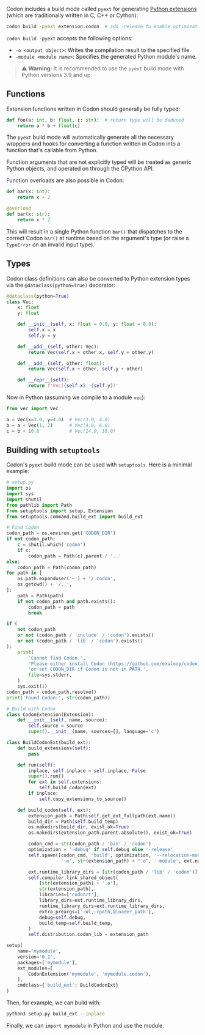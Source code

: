 Codon includes a build mode called `pyext` for generating
[Python extensions](https://docs.python.org/3/extending/extending.html)
(which are traditionally written in C, C++ or Cython):

``` bash
codon build -pyext extension.codon  # add -release to enable optimizations
```

`codon build -pyext` accepts the following options:

- `-o <output object>`: Writes the compilation result to the specified file.
- `-module <module name>`: Specifies the generated Python module's name.

> **⚠️ Warning:**
> It is recommended to use the `pyext` build mode with Python versions 3.9
> and up.

## Functions

Extension functions written in Codon should generally be fully typed:

``` python
def foo(a: int, b: float, c: str):  # return type will be deduced
    return a * b + float(c)
```

The `pyext` build mode will automatically generate all the necessary wrappers
and hooks for converting a function written in Codon into a function that's
callable from Python.

Function arguments that are not explicitly typed will be treated as generic
Python objects, and operated on through the CPython API.

Function overloads are also possible in Codon:

``` python
def bar(x: int):
    return x + 2

@overload
def bar(x: str):
    return x * 2
```

This will result in a single Python function `bar()` that dispatches to the
correct Codon `bar()` at runtime based on the argument's type (or raise a
`TypeError` on an invalid input type).

## Types

Codon class definitions can also be converted to Python extension types via
the `@dataclass(python=True)` decorator:

``` python
@dataclass(python=True)
class Vec:
    x: float
    y: float

    def __init__(self, x: float = 0.0, y: float = 0.0):
        self.x = x
        self.y = y

    def __add__(self, other: Vec):
        return Vec(self.x + other.x, self.y + other.y)

    def __add__(self, other: float):
        return Vec(self.x + other, self.y + other)

    def __repr__(self):
        return f'Vec({self.x}, {self.y})'
```

Now in Python (assuming we compile to a module `vec`):

``` python
from vec import Vec

a = Vec(x=3.0, y=4.0)  # Vec(3.0, 4.0)
b = a + Vec(1, 2)      # Vec(4.0, 6.0)
c = b + 10.0           # Vec(14.0, 16.0)
```

## Building with `setuptools`

Codon's `pyext` build mode can be used with `setuptools`. Here is a minimal example:

``` python
# setup.py
import os
import sys
import shutil
from pathlib import Path
from setuptools import setup, Extension
from setuptools.command.build_ext import build_ext

# Find Codon
codon_path = os.environ.get('CODON_DIR')
if not codon_path:
    c = shutil.which('codon')
    if c:
        codon_path = Path(c).parent / '..'
else:
    codon_path = Path(codon_path)
for path in [
    os.path.expanduser('~') + '/.codon',
    os.getcwd() + '/..',
]:
    path = Path(path)
    if not codon_path and path.exists():
        codon_path = path
        break

if (
    not codon_path
    or not (codon_path / 'include' / 'codon').exists()
    or not (codon_path / 'lib' / 'codon').exists()
):
    print(
        'Cannot find Codon.',
        'Please either install Codon (https://github.com/exaloop/codon),',
        'or set CODON_DIR if Codon is not in PATH.',
        file=sys.stderr,
    )
    sys.exit(1)
codon_path = codon_path.resolve()
print('Found Codon:', str(codon_path))

# Build with Codon
class CodonExtension(Extension):
    def __init__(self, name, source):
        self.source = source
        super().__init__(name, sources=[], language='c')

class BuildCodonExt(build_ext):
    def build_extensions(self):
        pass

    def run(self):
        inplace, self.inplace = self.inplace, False
        super().run()
        for ext in self.extensions:
            self.build_codon(ext)
        if inplace:
            self.copy_extensions_to_source()

    def build_codon(self, ext):
        extension_path = Path(self.get_ext_fullpath(ext.name))
        build_dir = Path(self.build_temp)
        os.makedirs(build_dir, exist_ok=True)
        os.makedirs(extension_path.parent.absolute(), exist_ok=True)

        codon_cmd = str(codon_path / 'bin' / 'codon')
        optimization = '-debug' if self.debug else '-release'
        self.spawn([codon_cmd, 'build', optimization, '--relocation-model=pic', '-pyext',
                    '-o', str(extension_path) + ".o", '-module', ext.name, ext.source])

        ext.runtime_library_dirs = [str(codon_path / 'lib' / 'codon')]
        self.compiler.link_shared_object(
            [str(extension_path) + '.o'],
            str(extension_path),
            libraries=['codonrt'],
            library_dirs=ext.runtime_library_dirs,
            runtime_library_dirs=ext.runtime_library_dirs,
            extra_preargs=['-Wl,-rpath,@loader_path'],
            debug=self.debug,
            build_temp=self.build_temp,
        )
        self.distribution.codon_lib = extension_path

setup(
    name='mymodule',
    version='0.1',
    packages=['mymodule'],
    ext_modules=[
        CodonExtension('mymodule', 'mymodule.codon'),
    ],
    cmdclass={'build_ext': BuildCodonExt}
)
```

Then, for example, we can build with:

``` bash
python3 setup.py build_ext --inplace
```

Finally, we can `import mymodule` in Python and use the module.
